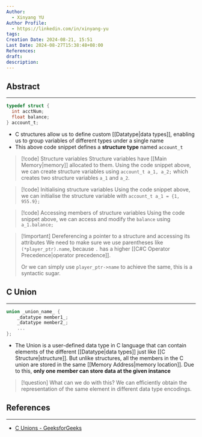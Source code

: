 ```yaml
---
Author:
  - Xinyang YU
Author Profile:
  - https://linkedin.com/in/xinyang-yu
tags: 
Creation Date: 2024-08-21, 15:51
Last Date: 2024-08-27T15:38:48+08:00
References: 
draft: 
description: 
---
```

## Abstract
---
```c
typedef struct {
  int acctNum;
  float balance;
} account_t;
```

- C structures allow us to define custom [[Datatype|data types]], enabling us to group variables of different types under a single name
- This above code snippet defines a **structure type** named `account_t`

>[!code] Structure variables
> Structure variables have [[Main Memory|memory]] allocated to them. Using the code snippet above, we can create structure variables using `account_t a_1, a_2;` which creates two structure variables `a_1` and `a_2`.

>[!code] Initialising structure variables
> Using the code snippet above, we can initialise the structure variable with `account_t a_1 = {1, 955.9};`

>[!code] Accessing members of structure variables
> Using the code snippet above, we can access and modify the `balance` using `a_1.balance;`

>[!important] Dereferencing a pointer to a structure and accessing its attributes
> We need to make sure we use parentheses like `(*player_ptr).name`, because `.` has a higher [[C#C Operator Precedence|operator precedence]].
> 
> Or we can simply use `player_ptr->name` to achieve the same, this is a syntactic sugar.


## C Union
---
```c
union _union_name_ {
    _datatype member1_;
    _datatype member2_;
    ...
};
```

- The Union is a user-defined data type in C language that can contain elements of the different [[Datatype|data types]] just like [[C Structure|structure]]. But unlike structures, all the members in the C union are stored in the same [[Memory Address|memory location]]. Due to this, **only one member can store data at the given instance**

>[!question] What can we do with this?
> We can efficiently obtain the representation of the same element in different data type encodings.



## References
---
- [C Unions - GeeksforGeeks](https://www.geeksforgeeks.org/c-unions/)
